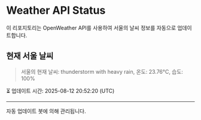 
# Weather API Status

이 리포지토리는 OpenWeather API를 사용하여 서울의 날씨 정보를 자동으로 업데이트합니다.

## 현재 서울 날씨
> 서울의 현재 날씨: thunderstorm with heavy rain, 온도: 23.76°C, 습도: 100%

⏳ 업데이트 시간: 2025-08-12 20:52:20 (UTC)

---
자동 업데이트 봇에 의해 관리됩니다.
